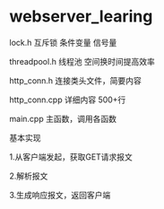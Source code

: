 # webserver_learing
lock.h 互斥锁 条件变量 信号量

threadpool.h 线程池 空间换时间提高效率

http_conn.h 连接类头文件，简要内容

http_conn.cpp 详细内容 500+行

main.cpp 主函数，调用各函数

基本实现

1.从客户端发起，获取GET请求报文

2.解析报文

3.生成响应报文，返回客户端
